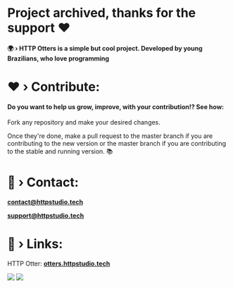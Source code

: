 # **Project archived, thanks for the support** ❤

#### 🌍 › HTTP Otters is a simple but cool project. Developed by young Brazilians, who love programming

# ❤ › Contribute:
#### Do you want to help us grow, improve, with your contribution!? See how:

Fork any repository and make your desired changes.

Once they're done, make a pull request to the master branch if you are contributing to the new version or the master branch if you are contributing to the stable and running version. 📚

# 🛑 › Contact:

**contact@httpstudio.tech**

**support@httpstudio.tech**

# 🔗 › Links:

HTTP Otter: **[otters.httpstudio.tech](https://otters.httpstudio.tech)**

<img src="https://img.shields.io/badge/license-Apache--2.0%20License-orange">

<img src="https://socialify.git.ci/http-otters/otter.httpstudio.tech/image?description=1&font=Source%20Code%20Pro&forks=1&language=1&owner=1&pattern=Solid&pulls=1&stargazers=1&theme=Dark">
